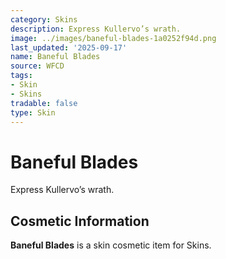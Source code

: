 ```yaml
---
category: Skins
description: Express Kullervo’s wrath.
image: ../images/baneful-blades-1a0252f94d.png
last_updated: '2025-09-17'
name: Baneful Blades
source: WFCD
tags:
- Skin
- Skins
tradable: false
type: Skin
---
```


# Baneful Blades

Express Kullervo’s wrath.

## Cosmetic Information

**Baneful Blades** is a skin cosmetic item for Skins.

